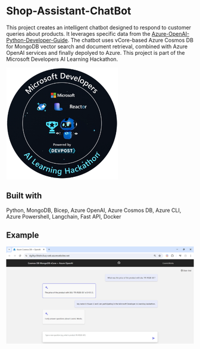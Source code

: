 # Shop-Assistant-ChatBot

This project creates an intelligent chatbot designed to respond to customer queries about products. It leverages specific data from the [Azure-OpenAI-Python-Developer-Guide](https://github.com/AzureCosmosDB/Azure-OpenAI-Python-Developer-Guide). The chatbot uses vCore-based Azure Cosmos DB for MongoDB vector search and document retrieval, combined with Azure OpenAI services and finally depolyed to Azure. This project is part of the Microsoft Developers AI Learning Hackathon.

<img src="./assets/MicrosoftDevsAILearningHackathon_Badge.png" alt="Badge" width="300"/>

## Built with

Python, MongoDB, Bicep, Azure OpenAI, Azure Cosmos DB, Azure CLI, Azure Powershell, Langchain, Fast API, Docker

## Example

![chatbot-screenshot](./assets/screenshot-chatbot.png)
